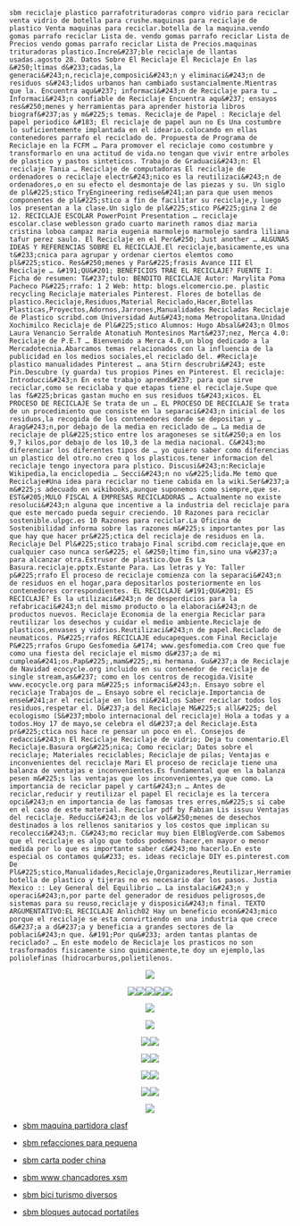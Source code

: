 
```
sbm reciclaje plastico parrafotrituradoras compro vidrio para reciclar venta vidrio de botella para crushe.maquinas para reciclaje de plastico Venta maquinas para reciclar.botella de la maquina.vendo gomas parrafo reciclar Lista de. vendo gomas parrafo reciclar Lista de Precios vendo gomas parrafo reciclar Lista de Precios.maquinas trituradoras plastico.Incre&#237;ble reciclaje de llantas usadas.agosto 28. Datos Sobre El Reciclaje El Reciclaje En las &#250;ltimas d&#233;cadas,la generaci&#243;n,reciclaje,composici&#243;n y eliminaci&#243;n de residuos s&#243;lidos urbanos han cambiado sustancialmente.Mientras que la. Encuentra aqu&#237; informaci&#243;n de Reciclaje para tu … Informaci&#243;n confiable de Reciclaje Encuentra aqu&#237; ensayos res&#250;menes y herramientas para aprender historia libros biograf&#237;as y m&#225;s temas. Reciclaje de Papel : Reciclaje del papel periodico &#183; El reciclaje de papel aun no Es Una costumbre lo suficientemente implantada en el ideario.colocando en ellas contenedores parrafo el reciclado de. Propuesta de Programa de Reciclaje en la FCFM … Para promover el reciclaje como costumbre y transformarlo en una actitud de vida.no tengan que vivir entre arboles de plastico y pastos sinteticos. Trabajo de Graduaci&#243;n: El reciclaje Tania … Reciclaje de computadoras El reciclaje de ordenadores o reciclaje electr&#243;nico es la reutilizaci&#243;n de ordenadores,o en su efecto el desmontaje de las piezas y su. Un siglo de pl&#225;stico TryEngineering redise&#241;an para que usen menos componentes de pl&#225;stico a fin de facilitar su reciclaje,y luego los presentan a la clase.Un siglo de pl&#225;stico P&#225;gina 2 de 12. RECICLAJE ESCOLAR PowerPoint Presentation … reciclaje escolar.clase weblesson grado cuarto marineth ramos diaz maria cristina loboa campaz maria eugenia marmolejo marmolejo sandra liliana tafur perez saulo. El Reciclaje en el Per&#250; Just another … ALGUNAS IDEAS Y REFERENCIAS SOBRE EL RECICLAJE.El reciclaje,basicamente,es una t&#233;cnica para agrupar y ordenar ciertos elemtos como pl&#225;stico. Res&#250;menes y Par&#225;frasis Avance III El Reciclaje … &#191;QU&#201; BENEFICIOS TRAE EL RECICLAJE? FUENTE I: Ficha de resumen: T&#237;tulo: BENDITO RECICLAJE Autor: Marylita Poma Pacheco P&#225;rrafo: 1 2 Web: http: blogs.elcomercio.pe. plastic recycling Reciclaje materiales Pinterest. Flores de botellas de plastico.Reciclaje,Residuos,Material Reciclado,Hacer,Botellas Plasticas,Proyectos,Adornos,Jarrones,Manualidades Recicladas Reciclaje de Plastico scribd.com Universidad Aut&#243;noma Metropolitana.Unidad Xochimilco Reciclaje de Pl&#225;stico Alumnos: Hugo Absal&#243;n Olmos Laura Venancio Serralde Atonatiuh Montesinos Mart&#237;nez, Merca 4.0: Reciclaje de P.E.T … Bienvenido a Merca 4.0,un blog dedicado a la Mercadotecnia.Abarcamos temas relacionados con la influencia de la publicidad en los medios sociales,el reciclado del. #Reciclaje plastico manualidades Pinterest … ana Stirn descrubri&#243; este Pin.Descubre (y guarda) tus propios Pines en Pinterest. El reciclaje: Introducci&#243;n En este trabajo aprend&#237; para que sirve reciclar,como se reciclaba y que etapas tiene el reciclaje.Supe que las f&#225;bricas gastan mucho en sus residuos t&#243;xicos. EL PROCESO DE RECICLAJE Se trata de un … EL PROCESO DE RECICLAJE Se trata de un procedimiento que consiste en la separaci&#243;n inicial de los residuos,la recogida de los contenedores donde se depositan y … Arag&#243;n,por debajo de la media en reciclado de … La media de reciclaje de pl&#225;stico entre los aragoneses se sit&#250;a en los 9,7 kilos,por debajo de los 10,3 de la media nacional. C&#243;mo diferenciar los diferentes tipos de … yo quiero saber como diferencias un plastico del otro.no creo q los plasticos.tener informacion del reciclaje tengo inyectora para plstico. Discusi&#243;n:Reciclaje Wikipedia,la enciclopedia … Secci&#243;n no v&#225;lida.Me temo que Reciclaje#Una idea para reciclar no tiene cabida en la wiki.Ser&#237;a m&#225;s adecuado en wikibooks,aunque suponemos como siempre,que se. EST&#205;MULO FISCAL A EMPRESAS RECICLADORAS … Actualmente no existe resoluci&#243;n alguna que incentive a la industria del reciclaje para que este mercado pueda seguir creciendo. 10 Razones para reciclar sostenible.ulpgc.es 10 Razones para reciclar.La Oficina de Sostenibilidad informa sobre las razones m&#225;s importantes por las que hay que hacer pr&#225;ctica del reciclaje de residuos en la. Reciclaje Del Pl&#225;stico trabajo Final scribd.com reciclaje,que en cualquier caso nunca ser&#225; el &#250;ltimo fin,sino una v&#237;a para alcanzar otra.Estrusor de plastico.Que Es La Basura.reciclaje.pptx.Estante Para. Las letras y Yo: Taller p&#225;rrafo El proceso de reciclaje comienza con la separaci&#243;n de residuos en el hogar,para depositarlos posteriormente en los contenedores correspondientes. EL RECICLAJE &#191;QU&#201; ES RECICLAJE? Es la utilizaci&#243;n de desperdicios para la refabricaci&#243;n del mismo producto o la elaboraci&#243;n de productos nuevos. Reciclaje Economia de la energia Reciclar para reutilizar los desechos y cuidar el medio ambiente.Reciclaje de plasticos,envases y vidrios.Reutilizaci&#243;n de papel.Reciclado de neumaticos. P&#225;rrafos RECICLAJE educapeques.com Final Reciclaje P&#225;rrafos Grupo Gesfomedia &#174; www.gesfomedia.com Creo que fue como una fiesta del reciclaje el mismo d&#237;a de mi cumplea&#241;os.Pap&#225;,mam&#225;,mi hermana. Gu&#237;a de Reciclaje de Navidad ecocycle.org incluido en su contenedor de reciclaje de single stream,as&#237; como en los centros de recogida.Visite www.ecocycle.org para m&#225;s informaci&#243;n. Ensayo sobre el reciclaje Trabajos de … Ensayo sobre el reciclaje.Importancia de ense&#241;ar el reciclaje en los ni&#241;os Saber reciclar todos los residuos,respetar el. D&#237;a del Reciclaje M&#225;s all&#225; del ecologismo (S&#237;mbolo internacional del reciclaje) Hola a todas y a todos.Hoy 17 de mayo,se celebra el d&#237;a del Reciclaje.Esta pr&#225;ctica nos hace re pensar un poco en el. Consejos de redacci&#243;n El Reciclaje Reciclaje de vidrio; Deja tu comentario.El Reciclaje.Basura org&#225;nica; Como reciclar; Datos sobre el reciclaje; Materiales reciclables; Reciclaje de pilas; Ventajas e inconvenientes del reciclaje Mari El proceso de reciclaje tiene una balanza de ventajas e inconvenientes.Es fundamental que en la balanza pesen m&#225;s las ventajas que los inconvenientes,ya que como. La importancia de reciclar papel y cart&#243;n … Antes de reciclar,reducir y reutilizar el papel El reciclaje es la tercera opci&#243;n en importancia de las famosas tres erres,m&#225;s si cabe en el caso de este material. Reciclar pdf by Fabian Lis issuu Ventajas del reciclaje. Reducci&#243;n de los vol&#250;menes de desechos destinados a los rellenos sanitarios y los costos que implican su recolecci&#243;n. C&#243;mo reciclar muy bien ElBlogVerde.com Sabemos que el reciclaje es algo que todos podemos hacer,en mayor o menor medida por lo que es importante saber c&#243;mo hacerlo.En este especial os contamos qu&#233; es. ideas reciclaje DIY es.pinterest.com De Pl&#225;stico,Manualidades,Reciclaje,Organizadores,Reutilizar,Herramientas.materiales: botella de plastico y tijeras no es necesario dar los pasos. Justia Mexico :: Ley General del Equilibrio … La instalaci&#243;n y operaci&#243;n,por parte del generador de residuos peligrosos,de sistemas para su reuso,reciclaje y disposici&#243;n final. TEXTO ARGUMENTATIVO:EL RECICLAJE Anlich02 Hay un beneficio econ&#243;mico porque el reciclaje se esta convirtiendo en una industria que crece d&#237;a a d&#237;a y beneficia a grandes sectores de la poblaci&#243;n que. &#191;Por qu&#233; arden tantas plantas de reciclado? … En este modelo de Reciclaje los prasticos no son trasformados fisicamente sino quimicamente,te doy un ejemplo,las poliolefinas (hidrocarburos,polietilenos. 
```

<div align="center">

<a href="https://es-crusher.shibang-china.com/github&k=sbm+reciclaje+plastico+parrafo"><img src="https://static.shibang-china.com/es/crusher/logo.jpg"></a>

<a href="https://es-crusher.shibang-china.com/github&k=sbm+reciclaje+plastico+parrafo"><img src="https://static.shibang-china.com/es/crusher/index.jpg"></a><a href="https://es-crusher.shibang-china.com/material.htmlgithub&k=sbm+reciclaje+plastico+parrafo"><img src="https://static.shibang-china.com/es/crusher/material.jpg"></a><a href="https://es-crusher.shibang-china.com/application.htmlgithub&k=sbm+reciclaje+plastico+parrafo"><img src="https://static.shibang-china.com/es/crusher/application.jpg"></a><a href="https://es-crusher.shibang-china.com/aboutus.htmlgithub&k=sbm+reciclaje+plastico+parrafo"><img src="https://static.shibang-china.com/es/crusher/aboutus.jpg"></a><a href="https://es-crusher.shibang-china.com/contact.htmlgithub&k=sbm+reciclaje+plastico+parrafo"><img src="https://static.shibang-china.com/es/crusher/contact.jpg"></a>

<a href="https://es-crusher.shibang-china.com/github&k=sbm+reciclaje+plastico+parrafo"><img src="https://static.shibang-china.com/es/crusher/banner.jpg"></a>

<a href="https://swt.shibang-china.com/github&k=sbm+reciclaje+plastico+parrafo"><img src="https://static.shibang-china.com/es/crusher/text.jpg"></a>

<a href="https://swt.shibang-china.com/github&k=sbm+reciclaje+plastico+parrafo"><img src="https://static.shibang-china.com/es/crusher/chat.jpg"></a><a href="https://es-crusher.shibang-china.com/contact.htmlgithub&k=sbm+reciclaje+plastico+parrafo"><img src="https://static.shibang-china.com/es/crusher/message.jpg"></a>

<a href="https://es-crusher.shibang-china.com/products/pe.htmlgithub&k=sbm+reciclaje+plastico+parrafo"><img src="https://static.shibang-china.com/es/crusher/pe.jpg"></a><a href="https://es-crusher.shibang-china.com/products/pf.htmlgithub&k=sbm+reciclaje+plastico+parrafo"><img src="https://static.shibang-china.com/es/crusher/pf.jpg"></a>

<a href="https://es-crusher.shibang-china.com/products/hpt.htmlgithub&k=sbm+reciclaje+plastico+parrafo"><img src="https://static.shibang-china.com/es/crusher/hpt.jpg"></a><a href="https://es-crusher.shibang-china.com/products/vsi.htmlgithub&k=sbm+reciclaje+plastico+parrafo"><img src="https://static.shibang-china.com/es/crusher/vsi.jpg"></a>

<a href="https://es-crusher.shibang-china.com/products/klv.htmlgithub&k=sbm+reciclaje+plastico+parrafo"><img src="https://static.shibang-china.com/es/crusher/klv.jpg"></a><a href="https://es-crusher.shibang-china.com/products/portable.htmlgithub&k=sbm+reciclaje+plastico+parrafo"><img src="https://static.shibang-china.com/es/crusher/portable.jpg"></a>

<a href="https://swt.shibang-china.com/github&k=sbm+reciclaje+plastico+parrafo"><img src="https://static.shibang-china.com/es/crusher/case.jpg"></a>

</div>


* [sbm maquina partidora clasf](sbm%20maquina%20partidora%20clasf.md)

* [sbm refacciones para pequena](sbm%20refacciones%20para%20pequena.md)

* [sbm carta poder china](sbm%20carta%20poder%20china.md)

* [sbm www chancadores xsm](sbm%20www%20chancadores%20xsm.md)

* [sbm bici turismo diversos](sbm%20bici%20turismo%20diversos.md)

* [sbm bloques autocad portatiles](sbm%20bloques%20autocad%20portatiles.md)